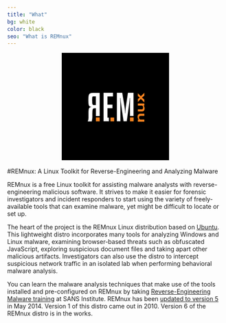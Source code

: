 ```yaml
---
title: "What"
bg: white
color: black
seo: "What is REMnux"
---
```


<div style="text-align:center"><img src="/img/REMnux-logo.png" alt="REMnux Logo" /></div><p></p>

#REMnux: A Linux Toolkit for Reverse-Engineering and Analyzing Malware

REMnux is a free Linux toolkit for assisting malware analysts with reverse-engineering malicious software. It strives to make it easier for forensic investigators and incident responders to start using the variety of freely-available tools that can examine malware, yet might be difficult to locate or set up.

The heart of the project is the REMnux Linux distribution based on [Ubuntu](http://www.ubuntu.com/). This lightweight distro incorporates many tools for analyzing Windows and Linux malware, examining browser-based threats such as obfuscated JavaScript, exploring suspicious document files and taking apart other malicious artifacts. Investigators can also use the distro to intercept suspicious network traffic in an isolated lab  when performing behavioral malware analysis.

You can learn the malware analysis techniques that make use of the tools installed and pre-configured on REMnux by taking [Reverse-Engineering Malware training](http://www.sans.org/course/reverse-engineering-malware-malware-analysis-tools-techniques) at SANS Institute. REMnux has been [updated to version 5](http://blog.zeltser.com/post/86508269224/remnux-v5-release-for-malware-analysts) in May 2014. Version 1 of this distro came out in 2010. Version 6 of the REMnux distro is in the works.
